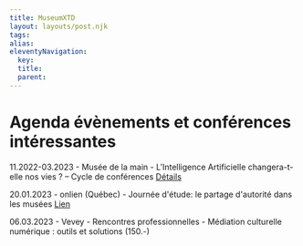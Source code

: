 ```yaml
---
title: MuseumXTD  
layout: layouts/post.njk  
tags: 
alias:
eleventyNavigation:
  key: 
  title:
  parent: 
---
```


# Agenda évènements et conférences intéressantes


11.2022-03.2023 - Musée de la main - L’Intelligence Artificielle changera-t-elle nos vies ? – Cycle de conférences
[Détails](https://dhcenter-unil-epfl.ch/en/event/lintelligence-artificielle-changera-t-elle-nos-vies-cycle-de-conferences/)

20.01.2023 - onlien (Québec) - Journée d'étude: le partage d'autorité dans les musées 
[Lien](https://www.linkedin.com/events/journ-ed-tude-lepartaged-autori7009545378161192960/about/)

06.03.2023 - Vevey - Rencontres professionnelles - Médiation culturelle numérique : outils et solutions (150.-)



